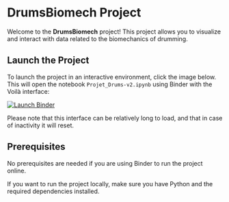 # DrumsBiomech Project

Welcome to the **DrumsBiomech** project! This project allows you to visualize and interact with data related to the biomechanics of drumming.

## Launch the Project

To launch the project in an interactive environment, click the image below. This will open the notebook `Projet_Drums-v2.ipynb` using Binder with the Voilà interface:

[![Launch Binder](https://mybinder.org/badge_logo.svg)](https://mybinder.org/v2/gh/AurelieSar/DrumsBiomech//main?urlpath=voila%2Frender%2FProjet_Drums-v2.ipynb)

Please note that this interface can be relatively long to load, and that in case of inactivity it will reset. 
   
## Prerequisites

No prerequisites are needed if you are using Binder to run the project online.

If you want to run the project locally, make sure you have Python and the required dependencies installed.

